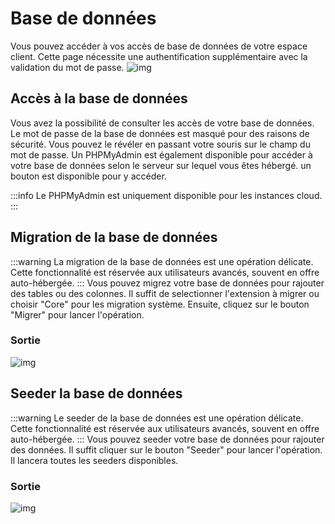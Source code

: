 # Base de données
Vous pouvez accéder à vos accès de base de données de votre espace client. Cette page nécessite une authentification supplémentaire avec la validation du mot de passe.
![img](/img/next_gen/settings/security/database/database.png)
## Accès à la base de données
Vous avez la possibilité de consulter les accès de votre base de données. Le mot de passe de la base de données est masqué pour des raisons de sécurité. Vous pouvez le révéler en passant votre souris sur le champ du mot de passe. Un PHPMyAdmin est également disponible pour accéder à votre base de données selon le serveur sur lequel vous êtes hébergé. un bouton est disponible pour y accéder.

:::info
Le PHPMyAdmin est uniquement disponible pour les instances cloud.
:::
## Migration de la base de données
:::warning
La migration de la base de données est une opération délicate. Cette fonctionnalité est réservée aux utilisateurs avancés, souvent en offre auto-hébergée.
:::
Vous pouvez migrez votre base de données pour rajouter des tables ou des colonnes. Il suffit de selectionner l'extension à migrer ou choisir "Core" pour les migration système. Ensuite, cliquez sur le bouton "Migrer" pour lancer l'opération.
### Sortie
![img](/img/next_gen/settings/security/database/migrate.png)

## Seeder la base de données
:::warning
Le seeder de la base de données est une opération délicate. Cette fonctionnalité est réservée aux utilisateurs avancés, souvent en offre auto-hébergée.
:::
Vous pouvez seeder votre base de données pour rajouter des données. Il suffit cliquer sur le bouton "Seeder" pour lancer l'opération. Il lancera toutes les seeders disponibles.
### Sortie
![img](/img/next_gen/settings/security/database/seed.png)